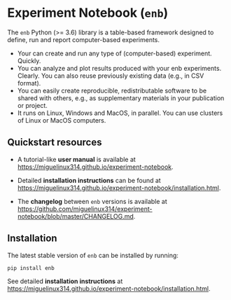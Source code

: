 # Experiment Notebook (`enb`)

The `enb` Python (>= 3.6) library is a table-based framework designed to define, run and report 
computer-based experiments.

- Your can create and run any type of (computer-based) experiment. Quickly.
- You can analyze and plot results produced with your enb experiments. Clearly.
  You can also reuse previously existing data (e.g., in CSV format).
- You can easily create reproducible, redistributable software to be shared with
  others, e.g., as supplementary materials in your publication or project.
- It runs on Linux, Windows and MacOS, in parallel. You can use clusters of Linux or MacOS computers.

## Quickstart resources

- A tutorial-like **user manual** is available at https://miguelinux314.github.io/experiment-notebook.

- Detailed **installation instructions** can be found
  at https://miguelinux314.github.io/experiment-notebook/installation.html.

- The **changelog** between `enb` versions is available
  at https://github.com/miguelinux314/experiment-notebook/blob/master/CHANGELOG.md.

## Installation

The latest stable version of `enb` can be installed by running:

    pip install enb

See detailed **installation instructions** at https://miguelinux314.github.io/experiment-notebook/installation.html.

